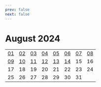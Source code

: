 ```yaml
---
prev: false
next: false
---
```

# August 2024

<table class="calendar">
	<tr>
		<td><a href=/en/learning/prob/20240801>01</a><br><Badge type="warning" text="Play"/></td>
		<td><a href=/en/learning/prob/20240802>02</a><br><Badge type="warning" text="Play"/></td>
		<td><a href=/en/learning/prob/20240803>03</a><br><Badge type="warning" text="Play"/></td>
		<td><a href=/en/learning/prob/20240804>04</a><br><Badge type="danger" text="Bid"/></td>
        <td><a href=/en/learning/prob/20240805>05</a><br><Badge type="warning" text="Play"/></td>
		<td><a href=/en/learning/prob/20240806>06</a><br><Badge type="tip" text="Def"/></td>
		<td><a href=/en/learning/prob/20240807>07</a><br><Badge type="danger" text="Bid"/></td>
		<td><a href=/en/learning/prob/20240808>08</a><br><Badge type="warning" text="Play"/></td>
	</tr>
	<tr>
		<td><a href=/en/learning/prob/20240809>09</a><br><Badge type="warning" text="Play"/></td>
		<td><a href=/en/learning/prob/20240810>10</a><br><Badge type="warning" text="Play"/></td>
		<td><a href=/en/learning/prob/20240811>11</a><br><Badge type="danger" text="Bid"/></td>
		<td><a href=/en/learning/prob/20240812>12</a><br><Badge type="warning" text="Play"/></td>
        <td><a href=/en/learning/prob/20240813>13</a><br><Badge type="tip" text="Def"/></td>
		<td><a href=/en/learning/prob/20240814>14</a><br><Badge type="danger" text="Bid"/></td>
		<td>15</td>
		<td>16</td>
	</tr>
	<tr>
		<td>17</td>
		<td>18</td>
		<td>19</td>
        <td>20</td>
		<td>21</td>
		<td>22</td>
		<td>23</td>
		<td>24</td>
	</tr>
    <tr>
        <td>25</td>
		<td>26</td>
		<td>27</td>
		<td>28</td>
		<td>29</td>
		<td>30</td>
		<td>31</td>
		<td></td>
	</tr>
</table>

<Badge type="info" text="&uarr; Learning"/> [<Badge type="tip" text="Practice ->"/>](/en/practice/calendar/202408)